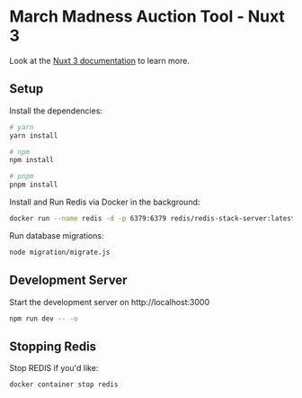 # March Madness Auction Tool - Nuxt 3

Look at the [Nuxt 3 documentation](https://nuxt.com/docs/getting-started/introduction) to learn more.

## Setup

Install the dependencies:

```bash
# yarn
yarn install

# npm
npm install

# pnpm
pnpm install
```

Install and Run Redis via Docker in the background:

```bash
docker run --name redis -d -p 6379:6379 redis/redis-stack-server:latest
```

Run database migrations:

```bash
node migration/migrate.js
```

## Development Server

Start the development server on http://localhost:3000

```bash
npm run dev -- -o
```

## Stopping Redis

Stop REDIS if you'd like:

```bash
docker container stop redis
```
